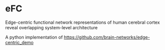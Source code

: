 # eFC
Edge-centric functional network representations of human cerebral cortex reveal overlapping system-level architecture

A python implementation of https://github.com/brain-networks/edge-centric_demo


